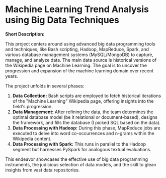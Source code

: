 # Machine Learning Trend Analysis using Big Data Techniques


**Short Description:**

This project centers around using advanced big data programming tools and techniques, like Bash scripting, Hadoop, MapReduce, Spark, and various database management systems (MySQL/MongoDB) to capture, manage, and analyze data. The main data source is historical versions of the Wikipedia page on Machine Learning. The goal is to uncover the progression and expansion of the machine learning domain over recent years.

The project unfolds in several phases:
1. **Data Collection:** Bash scripts are employed to fetch historical iterations of the "Machine Learning" Wikipedia page, offering insights into the field's progression.
2. **Data Management:** After refining the data, the team determines the optimal database model (be it relational or document-based), designs the framework, and fills the database (I picked SQL based on the data).
3. **Data Processing with Hadoop:** During this phase, MapReduce jobs are executed to delve into word co-occurrences and n-grams within the Wikipedia content.
4. **Data Processing with Spark:** This runs in parallel to the Hadoop segment but harnesses PySpark for analogous textual evaluations.

This endeavor showcases the effective use of big data programming instruments, the judicious selection of data models, and the skill to glean insights from vast data repositories.
